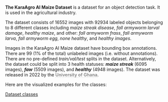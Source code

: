 **The KaraAgro AI Maize Dataset** is a dataset for an object detection task. It is used in the agricultural industry. 

The dataset consists of 16552 images with 92934 labeled objects belonging to 8 different classes including *maize streak disease*, *fall armyworm larval damage*, *healthy maize*, and other: *fall armyworm frass*, *fall armyworm larva*, *fall armyworm egg*, *none healthy*, and *healthy images*.

Images in the KaraAgro AI Maize dataset have bounding box annotations. There are 99 (1% of the total) unlabeled images (i.e. without annotations). There are no pre-defined <i>train/val/test</i> splits in the dataset. Alternatively, the dataset could be split into 3 health statuses: ***maize streak*** (6095 images), ***faw*** (5509 images), and ***healthy*** (4948 images). The dataset was released in 2022 by the <span style="font-weight: 600; color: grey; border-bottom: 1px dashed #d3d3d3;">University of Ghana</span>.

Here are the visualized examples for the classes:

[Dataset classes](https://github.com/dataset-ninja/kara-agro-ai-maize/raw/main/visualizations/classes_preview.webm)
